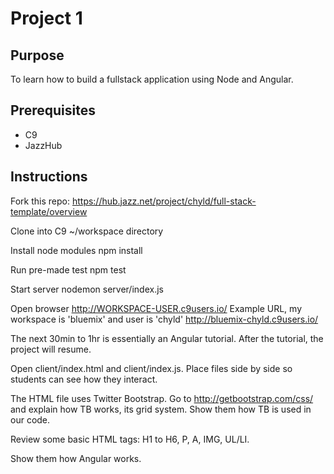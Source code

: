 # Project 1

## Purpose
To learn how to build a fullstack application using Node and Angular.

## Prerequisites
- C9
- JazzHub

## Instructions
Fork this repo:
https://hub.jazz.net/project/chyld/full-stack-template/overview

Clone into C9 ~/workspace directory

Install node modules
npm install

Run pre-made test
npm test

Start server
nodemon server/index.js

Open browser
http://WORKSPACE-USER.c9users.io/
Example URL, my workspace is 'bluemix' and user is 'chyld'
http://bluemix-chyld.c9users.io/

The next 30min to 1hr is essentially an Angular tutorial. After the tutorial, the project will resume.

Open client/index.html and client/index.js. Place files side by side so students can see how they interact.

The HTML file uses Twitter Bootstrap. Go to http://getbootstrap.com/css/ and explain how TB works, its grid system. Show them how TB is used in our code.

Review some basic HTML tags: H1 to H6, P, A, IMG, UL/LI.

Show them how Angular works.
